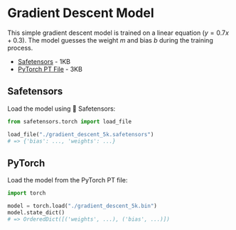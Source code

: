 # Gradient Descent Model

This simple gradient descent model is trained on a linear equation ($y=0.7x+0.3$). The model guesses the weight $m$ and bias $b$ during the training process.

- [Safetensors](https://raw.githubusercontent.com/AWeirdScratcher/models/main/models/gradient-descent/gradient_descent_5k.safetensors) - 1KB
- [PyTorch PT File](https://raw.githubusercontent.com/AWeirdScratcher/models/main/models/gradient-descent/gradient_descent_5k.bin) - 3KB

## Safetensors

Load the model using 🤗 Safetensors:

```python
from safetensors.torch import load_file

load_file("./gradient_descent_5k.safetensors")
# => {'bias': ..., 'weights': ...}
```

## PyTorch

Load the model from the PyTorch PT file:

```python
import torch

model = torch.load("./gradient_descent_5k.bin")
model.state_dict()
# => OrderedDict([('weights', ...), ('bias', ...)])
```
